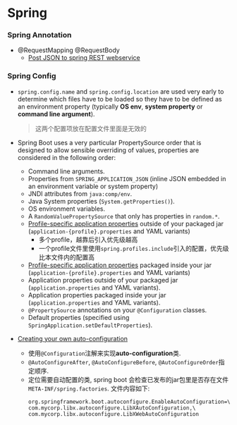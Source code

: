 # Spring

### Spring Annotation

* @RequestMapping @RequestBody
  * [Post JSON to spring REST webservice](http://www.leveluplunch.com/java/tutorials/014-post-json-to-spring-rest-webservice/)

### Spring Config
* `spring.config.name` and `spring.config.location` are used very early to determine which files have to be loaded so they have to be defined as an environment property (typically **OS env**, **system property** or **command line argument**).

    > 这两个配置项放在配置文件里面是无效的

* Spring Boot uses a very particular PropertySource order that is designed to allow sensible overriding of values, properties are considered in the following order:

    * Command line arguments.
    * Properties from `SPRING_APPLICATION_JSON` (inline JSON embedded in an environment variable or system property)
    * JNDI attributes from `java:comp/env`.
    * Java System properties (`System.getProperties()`).
    * OS environment variables.
    * A `RandomValuePropertySource` that only has properties in `random.*`.
    * [Profile-specific application properties](http://docs.spring.io/spring-boot/docs/current/reference/html/boot-features-external-config.html#boot-features-external-config-profile-specific-properties) outside of your packaged jar (`application-{profile}.properties` and YAML variants)
        * 多个profile，越靠后引入优先级越高
        * 一个profile文件里使用`spring.profiles.include`引入的配置，优先级比本文件内的配置高
    * [Profile-specific application properties](http://docs.spring.io/spring-boot/docs/current/reference/html/boot-features-external-config.html#boot-features-external-config-profile-specific-properties) packaged inside your jar (`application-{profile}.properties` and YAML variants)
    * Application properties outside of your packaged jar (`application.properties` and YAML variants).
    * Application properties packaged inside your jar (`application.properties` and YAML variants).
    * `@PropertySource` annotations on your `@Configuration` classes.
    * Default properties (specified using `SpringApplication.setDefaultProperties`).

* [Creating your own auto-configuration](http://docs.spring.io/spring-boot/docs/current/reference/html/boot-features-developing-auto-configuration.html)
    * 使用`@Configuration`注解来实现**auto-configuration**类.
    * `@AutoConfigureAfter`, `@AutoConfigureBefore`, `@AutoConfigureOrder`指定顺序.
    * 定位需要自动配置的类, spring boot 会检查已发布的jar包里是否存在文件`META-INF/spring.factories`. 文件内容如下:
        ```
        org.springframework.boot.autoconfigure.EnableAutoConfiguration=\
        com.mycorp.libx.autoconfigure.LibXAutoConfiguration,\
        com.mycorp.libx.autoconfigure.LibXWebAutoConfiguration
        ```


